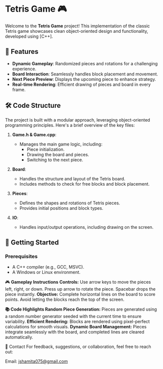 # Tetris Game 🎮

Welcome to the **Tetris Game** project! This implementation of the classic Tetris game showcases clean object-oriented design and functionality, developed using [C++].

## 🎯 **Features**
- **Dynamic Gameplay**: Randomized pieces and rotations for a challenging experience.
- **Board Interaction**: Seamlessly handles block placement and movement.
- **Next Piece Preview**: Displays the upcoming piece to enhance strategy.
- **Real-time Rendering**: Efficient drawing of pieces and board in every frame.

## 🛠️ **Code Structure**
The project is built with a modular approach, leveraging object-oriented programming principles. Here's a brief overview of the key files:

1. **Game.h & Game.cpp**:
   - Manages the main game logic, including:
     - Piece initialization.
     - Drawing the board and pieces.
     - Switching to the next piece.

2. **Board**:
   - Handles the structure and layout of the Tetris board.
   - Includes methods to check for free blocks and block placement.

3. **Pieces**:
   - Defines the shapes and rotations of Tetris pieces.
   - Provides initial positions and block types.

4. **IO**:
   - Handles input/output operations, including drawing on the screen.

## 🚀 **Getting Started**
### Prerequisites
- A C++ compiler (e.g., GCC, MSVC).
- A Windows or Linux environment.

🎮 **Gameplay Instructions**
**Controls:**
Use arrow keys to move the pieces left, right, or down.
Press up arrow to rotate the piece.
Spacebar drops the piece instantly.
**Objective:**
Complete horizontal lines on the board to score points.
Avoid letting the blocks reach the top of the screen.

**📚 Code Highlights
Random Piece Generation:**
Pieces are generated using a random number generator seeded with the current time to ensure variability.
**Efficient Rendering:**
Blocks are rendered using pixel-perfect calculations for smooth visuals.
**Dynamic Board Management:**
Pieces integrate seamlessly with the board, and completed lines are cleared automatically.

📧 Contact
For feedback, suggestions, or collaboration, feel free to reach out:

Email: jshamita075@gmail.com
